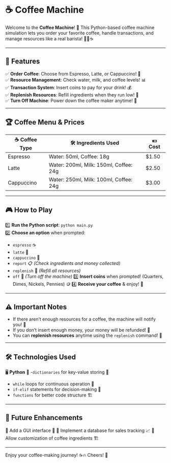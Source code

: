 # ☕ Coffee Machine 

Welcome to the **Coffee Machine**! 🚀 This Python-based coffee machine simulation lets you order your favorite coffee, handle transactions, and manage resources like a real barista! 🧑‍🍳☕

---

## 📜 Features

✅ **Order Coffee**: Choose from Espresso, Latte, or Cappuccino! 🥤     
✅ **Resource Management**: Check water, milk, and coffee levels! 📊     
✅ **Transaction System**: Insert coins to pay for your drink! 💰     
✅ **Replenish Resources**: Refill ingredients when they run low! 🔄    
✅ **Turn Off Machine**: Power down the coffee maker anytime! 🔴   

---

## 🏆 Coffee Menu & Prices

| ☕ Coffee Type  | 🛠 Ingredients Used | 💵 Cost  |
|--------------|----------------|--------|
| Espresso    | Water: 50ml, Coffee: 18g | $1.50 |
| Latte       | Water: 200ml, Milk: 150ml, Coffee: 24g | $2.50 |
| Cappuccino  | Water: 250ml, Milk: 100ml, Coffee: 24g | $3.00 |

---

## 🎮 How to Play

1️⃣ **Run the Python script**: `python main.py`  
2️⃣ **Choose an option** when prompted:  
   - `espresso` ☕
   - `latte` 🥛
   - `cappuccino` 🍵
   - `report` 📋 *(Check ingredients and money collected)*
   - `replenish` 🔄 *(Refill all resources)*
   - `off` 🔴 *(Turn off the machine)*
3️⃣ **Insert coins** when prompted! (Quarters, Dimes, Nickels, Pennies) 🪙
4️⃣ **Receive your coffee** & enjoy! 🎉

---

## ⚠️ Important Notes

- If there aren’t enough resources for a coffee, the machine will notify you! 🚨
- If you don’t insert enough money, your money will be refunded! 💸
- You can **replenish resources** anytime using the `replenish` command! 🔄

---

## 🛠 Technologies Used

🖥 **Python** 🐍
-`dictionaries` for key-value storing 🔐
- `while` loops for continuous operation 🔄
- `if-elif` statements for decision-making 🤖
- `functions` for better code structure 🏗️

---

## 🎯 Future Enhancements

🔹 Add a GUI interface 🎨
🔹 Implement a database for sales tracking 📈
🔹 Allow customization of coffee ingredients 🏗

---

Enjoy your coffee-making journey! ☕🔥 Cheers! 🚀

